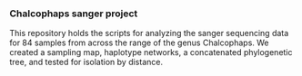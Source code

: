 ### Chalcophaps sanger project

This repository holds the scripts for analyzing the sanger sequencing data for 84 samples from across the range of the genus Chalcophaps.
We created a sampling map, haplotype networks, a concatenated phylogenetic tree, and tested for isolation by distance.
